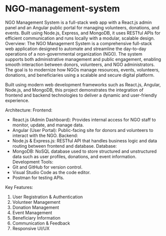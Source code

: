 # NGO-management-system
NGO Management System is a full-stack web app with a React.js admin panel and an Angular public portal for managing volunteers, donations, and events. Built using Node.js, Express, and MongoDB, it uses RESTful APIs for efficient communication and runs locally with a modular, scalable design.
Overview:
The NGO Management System is a comprehensive full-stack web application designed to automate and streamline the day-to-day operations of a non-governmental organization (NGO). The system supports both administrative management and public engagement, enabling smooth interaction between donors, volunteers, and NGO administrators. The goal is to modernize how NGOs manage resources, events, volunteers, donations, and beneficiaries using a scalable and secure digital platform.

Built using modern web development frameworks such as React.js, Angular, Node.js, and MongoDB, this project demonstrates the integration of frontend and backend technologies to deliver a dynamic and user-friendly experience.

Architecture:
Frontend:
- React.js (Admin Dashboard): Provides internal access for NGO staff to monitor, update, and manage data.
- Angular (User Portal): Public-facing site for donors and volunteers to interact with the NGO.
Backend:
- Node.js & Express.js: RESTful API that handles business logic and data routing between frontend and database.
Database:
- MongoDB: NoSQL database used to store structured and unstructured data such as user profiles, donations, and event information.
Development Tools:
- Git and GitHub for version control.
- Visual Studio Code as the code editor.
- Postman for testing APIs.

Key Features:
01. User Registration & Authentication
02. Volunteer Management
03. Donation Management
04. Event Management
05. Beneficiary Information
06. Communication & Feedback
07. Responsive UI/UX
